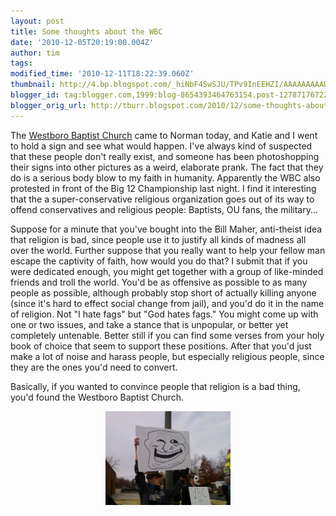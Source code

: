 ```yaml
---
layout: post
title: Some thoughts about the WBC
date: '2010-12-05T20:19:00.004Z'
author: tim
tags: 
modified_time: '2010-12-11T18:22:39.060Z'
thumbnail: http://4.bp.blogspot.com/_hiNbF4SwSJU/TPv9InEEHZI/AAAAAAAAADQ/QYRRO5CnLHI/s72-c/SSPX0134.jpg
blogger_id: tag:blogger.com,1999:blog-8654393464763154.post-1278717672219310736
blogger_orig_url: http://tburr.blogspot.com/2010/12/some-thoughts-about-wbc.html
---
```


The [Westboro Baptist Church](http://www.godhatesfags.com/) came to Norman today, and Katie and I went to hold a sign and see what would happen. I've always kind of suspected that these people don't really exist, and someone has been photoshopping their signs into other pictures as a weird, elaborate prank. The fact that they do is a serious body blow to my faith in humanity. Apparently the WBC also protested in front of the Big 12 Championship last night. I find it interesting that the a super-conservative religious organization goes out of its way to offend conservatives and religious people: Baptists, OU fans, the military... 

Suppose for a minute that you've bought into the Bill Maher, anti-theist idea that religion is bad, since people use it to justify all kinds of madness all over the world. Further suppose that you really want to help your fellow man escape the captivity of faith, how would you do that? I submit that if you were dedicated enough, you might get together with a group of like-minded friends and troll the world. You'd be as offensive as possible to as many people as possible, although probably stop short of actually killing anyone (since it's hard to effect social change from jail), and you'd do it in the name of religion. Not "I hate fags" but "God hates fags." You might come up with one or two issues, and take a stance that is unpopular, or better yet completely untenable. Better still if you can find some verses from your holy book of choice that seem to support these positions. After that you'd just make a lot of noise and harass people, but especially religious people, since they are the ones you'd need to convert. 

Basically, if you wanted to convince people that religion is a bad thing, you'd found the Westboro Baptist Church.

<a href="/images/troll_sign.jpg"><img style="display:block; margin:0px auto 10px; text-align:center;cursor:pointer; cursor:hand;width: 200px; height: 150px;" src="/images/troll_sign.jpg" border="0"  /></a>